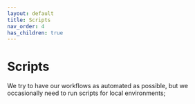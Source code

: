 ```yaml
---
layout: default
title: Scripts
nav_order: 4
has_children: true
---
```


# Scripts

We try to have our workflows as automated as possible, but we occasionally need to run scripts for local environments;